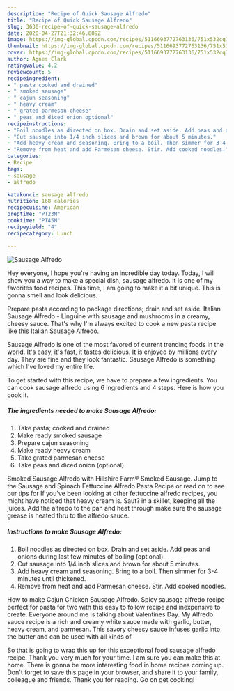 ```yaml
---
description: "Recipe of Quick Sausage Alfredo"
title: "Recipe of Quick Sausage Alfredo"
slug: 3630-recipe-of-quick-sausage-alfredo
date: 2020-04-27T21:32:46.809Z
image: https://img-global.cpcdn.com/recipes/5116693772763136/751x532cq70/sausage-alfredo-recipe-main-photo.jpg
thumbnail: https://img-global.cpcdn.com/recipes/5116693772763136/751x532cq70/sausage-alfredo-recipe-main-photo.jpg
cover: https://img-global.cpcdn.com/recipes/5116693772763136/751x532cq70/sausage-alfredo-recipe-main-photo.jpg
author: Agnes Clark
ratingvalue: 4.2
reviewcount: 5
recipeingredient:
- " pasta cooked and drained"
- " smoked sausage"
- " cajun seasoning"
- " heavy cream"
- " grated parmesan cheese"
- " peas and diced onion optional"
recipeinstructions:
- "Boil noodles as directed on box. Drain and set aside. Add peas and onions during last few minutes of boiling (optional)."
- "Cut sausage into 1/4 inch slices and brown for about 5 minutes."
- "Add heavy cream and seasoning. Bring to a boil. Then simmer for 3-4 minutes until thickened."
- "Remove from heat and add Parmesan cheese. Stir. Add cooked noodles."
categories:
- Recipe
tags:
- sausage
- alfredo

katakunci: sausage alfredo 
nutrition: 168 calories
recipecuisine: American
preptime: "PT23M"
cooktime: "PT45M"
recipeyield: "4"
recipecategory: Lunch

---
```



![Sausage Alfredo](https://img-global.cpcdn.com/recipes/5116693772763136/751x532cq70/sausage-alfredo-recipe-main-photo.jpg)

Hey everyone, I hope you're having an incredible day today. Today, I will show you a way to make a special dish, sausage alfredo. It is one of my favorites food recipes. This time, I am going to make it a bit unique. This is gonna smell and look delicious.

Prepare pasta according to package directions; drain and set aside. Italian Sausage Alfredo - Linguine with sausage and mushrooms in a creamy, cheesy sauce. That&#39;s why I&#39;m always excited to cook a new pasta recipe like this Italian Sausage Alfredo.

Sausage Alfredo is one of the most favored of current trending foods in the world. It's easy, it's fast, it tastes delicious. It is enjoyed by millions every day. They are fine and they look fantastic. Sausage Alfredo is something which I've loved my entire life.


To get started with this recipe, we have to prepare a few ingredients. You can cook sausage alfredo using 6 ingredients and 4 steps. Here is how you cook it.

<!--inarticleads1-->

##### The ingredients needed to make Sausage Alfredo:

1. Take  pasta; cooked and drained
1. Make ready  smoked sausage
1. Prepare  cajun seasoning
1. Make ready  heavy cream
1. Take  grated parmesan cheese
1. Take  peas and diced onion (optional)


Smoked Sausage Alfredo with Hillshire Farm® Smoked Sausage. Jump to the Sausage and Spinach Fettuccine Alfredo Pasta Recipe or read on to see our tips for If you&#39;ve been looking at other fettuccine alfredo recipes, you might have noticed that heavy cream is. Saut? in a skillet, keeping all the juices. Add the alfredo to the pan and heat through make sure the sausage grease is heated thru to the alfredo sauce. 

<!--inarticleads2-->

##### Instructions to make Sausage Alfredo:

1. Boil noodles as directed on box. Drain and set aside. Add peas and onions during last few minutes of boiling (optional).
1. Cut sausage into 1/4 inch slices and brown for about 5 minutes.
1. Add heavy cream and seasoning. Bring to a boil. Then simmer for 3-4 minutes until thickened.
1. Remove from heat and add Parmesan cheese. Stir. Add cooked noodles.


How to make Cajun Chicken Sausage Alfredo. Spicy sausage alfredo recipe perfect for pasta for two with this easy to follow recipe and inexpensive to create. Everyone around me is talking about Valentines Day. My Alfredo sauce recipe is a rich and creamy white sauce made with garlic, butter, heavy cream, and parmesan. This savory cheesy sauce infuses garlic into the butter and can be used with all kinds of. 

So that is going to wrap this up for this exceptional food sausage alfredo recipe. Thank you very much for your time. I am sure you can make this at home. There is gonna be more interesting food in home recipes coming up. Don't forget to save this page in your browser, and share it to your family, colleague and friends. Thank you for reading. Go on get cooking!
